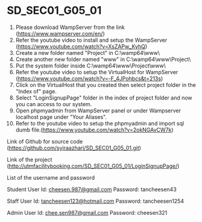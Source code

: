 # SD_SEC01_G05_01

1. Please download WampServer from the link 
(https://www.wampserver.com/en/)
2. Refer the youtube video to install and setup the WampServer 
(https://www.youtube.com/watch?v=XsZAPw_KyhQ)
3. Create a new folder named "Project" in C:\wamp64\www\
4. Create another new folder named "www" in C:\wamp64\www\Project\
5. Put the system folder inside C:\wamp64\www\Project\www\
4. Refer the youtube video to setup the VirtualHost for WampServer
(https://www.youtube.com/watch?v=-F_4JPohbcs&t=213s)
5. Click on the VirtualHost that you created then select project folder 
in the "Index of" page.
6. Select "LoginSignupPage" folder in the index of project folder and now
you can access to our system.
7. Open phpmyadmin from WampServer panel or under Wampserver localhost page
under "Your Aliases".
8. Refer to the youtube video to setup the phpmyadmin and import sql dumb 
file.(https://www.youtube.com/watch?v=2okNGAvCW7k)

Link of Github for source code
(https://github.com/syiraazhari/SD_SEC01_G05_01.git)

Link of the project
(http://utmfacilitybooking.com/SD_SEC01_G05_01/LoginSignupPage/)

List of the username and password

Student
User Id: cheesen.987@gmail.com
Password: tancheesen43

Staff
User Id: tancheesen123@hotmail.com
Password: tancheesen1254

Admin
User Id: chee.sen987@gmail.com
Password: cheesen321